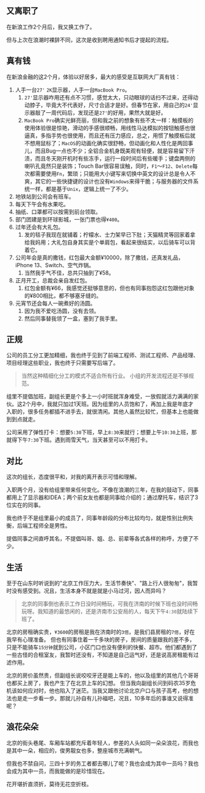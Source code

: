 ## 又离职了

在新浪工作2个月后，我又换工作了。

但与上次在浪潮时裸辞不同，这次是收到聘用通知书后才提起的流程。

## 真有钱

在新浪金融的这2个月，体验以好居多，最大的感受是互联网大厂真有钱：

1. 人手一台`27'` `2K`显示器，人手一台`MacBook Pro`。
    1. `27'`显示器咋用还有点不习惯，感觉太大，只动眼球的话扫不过来，还得动动脖子，毕竟大不代表好，尺寸合适才是好。但春节在家，用自己的`24'`显示器敲了一周代码后，发现还是`27'`的好用，果然大就是好。
    2. `MacBook Pro`确实光鲜亮丽，但和我之前的想象有些不太一样：触摸板的使用体验很是惊艳，滑动的手感很顺畅，用线性马达模拟的按钮触感也很逼真，多指手势也很使用，而且还有压力感应，总之，用惯了触摸板后就不想用鼠标了；`MacOS`的动画化确实很舒畅，但动画化和人性化是两回事儿，而且Bug一点也不少；全铝合金机身既美观有轻便，就是容易留下汗渍，而且冬天刚开机时有些冻手，运行一段时间后有些暖手；键盘两侧的喇叭孔竟然只是装饰；Touch Bar很容易误触，同时，`F1`～`F12`、`Delete`每次都需要使用`Fn`，繁琐；只能用大小键写来切换中英文的设计总是令人不爽，其它的一些快捷键的设计也没有`Windows`来得干脆；与服务器的文件系统一样，都是基于`Unix`，逻辑上统一了不少。
2. 地铁站到公司会有班车。
3. 每天下午会有水果吃。
4. 抽纸、口罩都可以按需到前台领取。
5. 部门团建是到环球影城，一张门票也得`¥400`。
6. 过年还会有大礼包。
    1. 发的毯子我现在就铺着；柠檬水、士力架早已下肚；天猫精灵等回家着拿给我妈用；大礼包自身其实是个单肩包，看起来很结实，以后骑车可以背着它。
7. 公司年会是真的撒钱，红包最大金额¥10000，除了撒钱，还真发礼品，iPhone 13、Switch、空气炸锅。
    1. 当然我手气不佳，总共只抽到了¥58。
8. 正月开工，总裁会亲自发红包。
    1. 红包金额有¥66，我感觉还挺够意思的，但也有同事抱怨这红包跟他对象的¥800相比，都不够塞牙缝的。
9. 元宵节还会每人一碗煮好的汤圆。
    1. 因为我不爱吃汤圆，没有去领。
    2. 然后同事替我领了一盒，塞到了我手里。

## 正规

公司的员工分工更加精细，我也终于见到了前端工程师、测试工程师、产品经理、项目经理这些职业，我也终于只需要写后端了。

> 当然这种精细化分工的模式不适合所有行业。
> 小组的开发流程还是不够规范。

组里不提倡加班，副组长更是个多上一小时班就浑身难受，一放假就活力满满的家伙。这2个月中，我就只加过1天班。因为组里的人员饱和了，再加上我是年底才入职的，很多任务都插不进手去，就很清闲。其他人虽然比较忙，但基本上也能做到到点就走。

公司采用了弹性打卡：想要`5:30`下班，早上`8:30`来就行；想要上午`10:30`上班，那就得下午`7:30`下班。遇到雨雪天气，当天甚至可以不用打卡。

## 对比

这次的组长，态度很平和，对我的离开表示可惜和理解。

入职两个月，没有给组里带来任何变化。不像在浪潮的三年，在我的鼓动下，同事都用上了显示器和IDEA；两个前女友也都是同事给介绍的；通过摩托车，结识了3位实在的同事。

我也终于不是组里最小的成员了，同事年龄段的分布比较均匀，就是性别比例失衡，后端工程师全是男性。

提倡同事之间直呼其名，不提倡叫哥、姐、总、前辈等各式各样的称呼，方便了不少。

## 生活

至于在山东时听说到的"北京工作压力大，生活节奏快"、"路上行人很匆匆"，我暂时没有感受到。况且，生活本身不就是就是小马过河，因人而异吗？

> 北京的同事倒也表示工作日没时间畅玩，可我在济南的时候下班也没时间畅玩呀。我知道的最悠闲的，还是济南市公安局的人，每天下午`4:30`就陆续下班了。

北京的房租确实贵，`¥3600`的房租是我在济南时的`3倍`，是我们县房租的`7倍`，好在我早有心理准备。 但也有同事住着一千多块的房子，房间的质量跟我的差不多，只是不能骑车`15分钟`就到公司，小区门口也没有便利的快餐、超市。他们都遇到了一些古怪的合租室友，我暂时还没有，不知道是自己运气好，还是说高房租能有过滤作用。

北京的房价虽然贵，但副组长说咬咬牙还是能上车的，他以及组里的其他几个哥哥也都买上房了，我也产生了在北京上车的幻想。 但当我向副组长问到码农35岁危机该如何应对时，他也陷入了迷茫。当我又跟他讨论北京户口与孩子高考，他的想法也是走一步看一步。那就儿孙自有儿孙福吧，况且，10多年后的事谁又说得准呢？

## 浪花朵朵

北京的街头巷尾、车厢车站都充斥着年轻人，参差的人头如同一朵朵浪花，而我也是其中一朵，相应的，俊男靓女也多，整座城市充满朝气。

但我也不禁自问，三四十岁的务工者都去哪儿了呢？我也会成为其中一员吗？我也会成为其中一员，而我能做的是珍惜现在。

花开堪折直须折，莫待无花空折枝。

